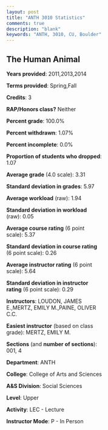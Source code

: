 ```yaml
---
layout: post
title: "ANTH 3010 Statistics"
comments: true
description: "blank"
keywords: "ANTH, 3010, CU, Boulder"
--- 
```

<head>
<script src="https://ajax.googleapis.com/ajax/libs/jquery/2.1.3/jquery.min.js"></script>
<script src="https://dl.dropboxusercontent.com/s/pc42nxpaw1ea4o9/highcharts.js?dl=0"></script>
<!-- <script src="../assets/js/highcharts.js"></script> -->
<style type="text/css">@font-face {
	font-family: "Bebas Neue";
	src: url(https://www.filehosting.org/file/details/544349/BebasNeue%20Regular.otf) format("opentype");
	}
	h1.Bebas { 
		font-family: "Bebas Neue", Verdana, Tahoma;
	}
</style>
</head>
<body>
	<div id="container" style="float: right; width: 45%; height: 88%; margin-left: 2.5%; margin-right: 2.5%;"></div>
	<script language="JavaScript">
		$(document).ready(function() {
		var chart = {type: 'column'};
		var title = {text: 'Grade Distribution'};
		var xAxis = {categories: ['A','B','C','D','F'],crosshair: true};
		var yAxis = {min: 0,title: {text: 'Percentage'}};
		var tooltip = {headerFormat: '<center><b><span style="font-size:20px">{point.key}</span></b></center>',
		               pointFormat: '<td style="padding:0"><b>{point.y:.1f}%</b></td>',
		               footerFormat: '</table>',shared: true,useHTML: true};
		var plotOptions = {column: {pointPadding: 0.0,borderWidth: 0}};  
		var credits = {enabled: false};var series= [{name: 'Percent',data: [51.48,33.69,12.94,1.62,0.27,]}];
		var json = {};
		json.chart = chart;
		json.title = title;
		json.tooltip = tooltip;
		json.xAxis = xAxis;
		json.yAxis = yAxis;  
		json.series = series;
		json.plotOptions = plotOptions;  
		json.credits = credits;
		$('#container').highcharts(json);
	});
	</script>
</body>
			   
## The Human Animal

**Years provided**: 2011,2013,2014

**Terms provided**: Spring,Fall

**Credits**: 3

**RAP/Honors class?** Neither

**Percent grade**: 100.0%

**Percent withdrawn**: 1.07%

**Percent incomplete**: 0.0%

**Proportion of students who dropped**: 1.07

**Average grade** (4.0 scale): 3.31

**Standard deviation in grades**: 5.97

**Average workload** (raw): 1.94

**Standard deviation in workload** (raw): 0.05

**Average course rating** (6 point scale): 5.37

**Standard deviation in course rating** (6 point scale): 0.26

**Average instructor rating** (6 point scale): 5.64

**Standard deviation in instructor rating** (6 point scale): 0.29

**Instructors**: LOUDON, JAMES E.,MERTZ, EMILY M.,PAINE, OLIVER C.C.

**Easiest instructor** (based on class grade): MERTZ, EMILY M.

**Sections** (and **number of sections**): 001, 4

**Department**: ANTH

**College**: College of Arts and Sciences

**A&S Division**: Social Sciences

**Level**: Upper

**Activity**: LEC - Lecture

**Instructor Mode**: P  - In Person